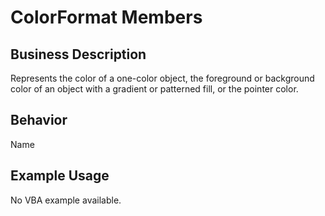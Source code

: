 # ColorFormat Members

## Business Description
Represents the color of a one-color object, the foreground or background color of an object with a gradient or patterned fill, or the pointer color.

## Behavior
Name

## Example Usage
No VBA example available.